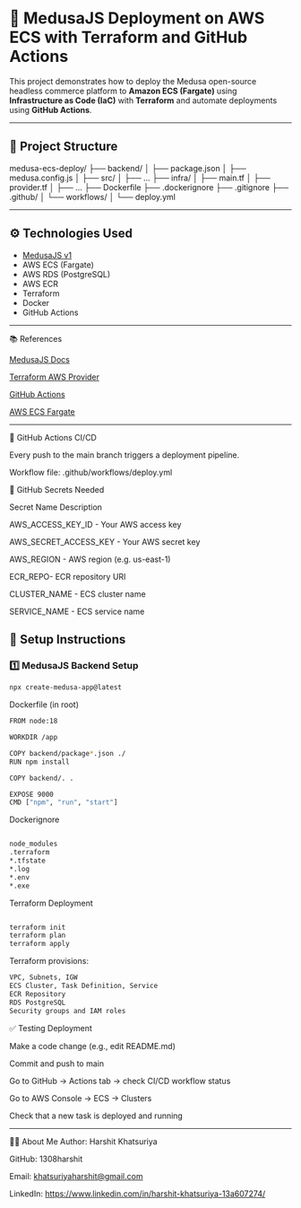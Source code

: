 # 🚀 MedusaJS Deployment on AWS ECS with Terraform and GitHub Actions

This project demonstrates how to deploy the Medusa open-source headless commerce platform to **Amazon ECS (Fargate)** using **Infrastructure as Code (IaC)** with **Terraform** and automate deployments using **GitHub Actions**.

---

## 📁 Project Structure

medusa-ecs-deploy/
├── backend/
│   ├── package.json
│   ├── medusa.config.js
│   ├── src/
│   ├── ...
├── infra/
│   ├── main.tf
│   ├── provider.tf
│   ├── ...
├── Dockerfile
├── .dockerignore
├── .gitignore
├── .github/
│   └── workflows/
│       └── deploy.yml

---

## ⚙️ Technologies Used

- [MedusaJS v1](https://docs.medusajs.com/v1)
- AWS ECS (Fargate)
- AWS RDS (PostgreSQL)
- AWS ECR
- Terraform
- Docker
- GitHub Actions

---

📚 References

[MedusaJS Docs](https://docs.medusajs.com/v1)

[Terraform AWS Provider](https://registry.terraform.io/providers/hashicorp/aws/latest/docs)

[GitHub Actions](https://docs.github.com/en/actions)

[AWS ECS Fargate](https://docs.aws.amazon.com/AmazonECS/latest/developerguide/AWS_Fargate.html)

---

🔁 GitHub Actions CI/CD

Every push to the main branch triggers a deployment pipeline.

Workflow file: .github/workflows/deploy.yml

🔐 GitHub Secrets Needed

Secret Name	Description

AWS_ACCESS_KEY_ID	- Your AWS access key

AWS_SECRET_ACCESS_KEY	- Your AWS secret key

AWS_REGION -	AWS region (e.g. us-east-1)

ECR_REPO- ECR repository URI

CLUSTER_NAME - ECS cluster name

SERVICE_NAME - ECS service name

## 🔧 Setup Instructions

### 1️⃣ MedusaJS Backend Setup

```bash
npx create-medusa-app@latest
```

Dockerfile (in root)
```bash
FROM node:18

WORKDIR /app

COPY backend/package*.json ./
RUN npm install

COPY backend/. .

EXPOSE 9000
CMD ["npm", "run", "start"]

```

Dockerignore 
```bash

node_modules
.terraform
*.tfstate
*.log
*.env
*.exe

```
Terraform Deployment

```bash

terraform init
terraform plan
terraform apply
```

Terraform provisions:
```bash
VPC, Subnets, IGW
ECS Cluster, Task Definition, Service
ECR Repository
RDS PostgreSQL
Security groups and IAM roles

```

✅ Testing Deployment

Make a code change (e.g., edit README.md)

Commit and push to main

Go to GitHub → Actions tab → check CI/CD workflow status

Go to AWS Console → ECS → Clusters

Check that a new task is deployed and running

---

🙋‍♂️ About Me
Author: Harshit Khatsuriya

GitHub: 1308harshit

Email: khatsuriyaharshit@gmail.com

LinkedIn: https://www.linkedin.com/in/harshit-khatsuriya-13a607274/
